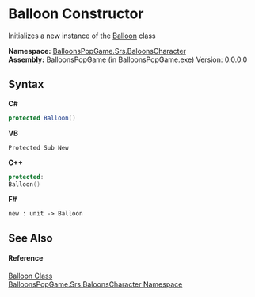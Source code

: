 # Balloon Constructor 
 

Initializes a new instance of the <a href="6d8cfa41-6ff7-480d-015c-09baf57e5553">Balloon</a> class

**Namespace:**&nbsp;<a href="2ce275d7-e3b7-787c-a4f8-8792ae02ea73">BalloonsPopGame.Srs.BaloonsCharacter</a><br />**Assembly:**&nbsp;BalloonsPopGame (in BalloonsPopGame.exe) Version: 0.0.0.0

## Syntax

**C#**<br />
``` C#
protected Balloon()
```

**VB**<br />
``` VB
Protected Sub New
```

**C++**<br />
``` C++
protected:
Balloon()
```

**F#**<br />
``` F#
new : unit -> Balloon
```


## See Also


#### Reference
<a href="6d8cfa41-6ff7-480d-015c-09baf57e5553">Balloon Class</a><br /><a href="2ce275d7-e3b7-787c-a4f8-8792ae02ea73">BalloonsPopGame.Srs.BaloonsCharacter Namespace</a><br />